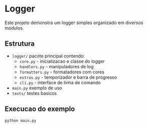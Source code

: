 # Logger

Este projeto demonstra um logger simples organizado em diversos modulos.

## Estrutura
- `logger/` pacote principal contendo:
  - `core.py` - inicializacao e classe do logger
  - `handlers.py` - manipuladores de log
  - `formatters.py` - formatadores com cores
  - `extras.py` - temporizador e barra de progresso
  - `cli.py` - interface de linha de comando
- `main.py` exemplo de uso
- `tests/` testes basicos

## Execucao do exemplo
```bash
python main.py
```
